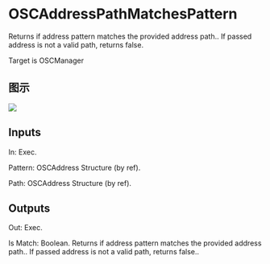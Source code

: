 # OSCAddressPathMatchesPattern

Returns if address pattern matches the provided address path.. If passed address is not a valid path, returns false.

Target is OSCManager

## 图示

![]($-20221218-18061580.png)

## Inputs

In: Exec.

Pattern: OSCAddress Structure (by ref).

Path: OSCAddress Structure (by ref).  

## Outputs

Out: Exec.

Is Match: Boolean. Returns if address pattern matches the provided address path.. If passed address is not a valid path, returns false..

